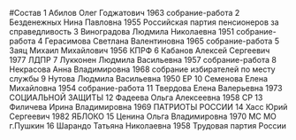 #Состав
1 Абилов Олег Годжатович 1963 собрание-работа
2 Безденежных Нина Павловна 1955 Российская партия пенсионеров за справедливость
3 Виноградова Людмила Николаевна 1951 собрание-работа
4 Герасимова Светлана Валентиновна 1965 собрание-работа
5 Заяц Михаил Михайлович 1956 КПРФ
6 Кабанов Алексей Сергеевич 1977 ЛДПР
7 Лукконен Людмила Васильевна 1957 собрание-работа
8 Некрасова Анна Владимировна 1968 собрание избирателей по месту службы
9 Нутова Людмила Васильевна 1950 ЕР
10 Семенова Елена Михайловна 1954 собрание-работа
11 Твердова Елена Валерьевна 1973 СОЦИАЛЬНОЙ ЗАЩИТЫ
12 Фадеева Ольга Алексеевна 1958 СР
13 Филичева Ирина Владимировна 1969 ПАТРИОТЫ РОССИИ
14 Хасс Юрий Сергеевич 1982 ЯБЛОКО
15 Ценина Ольга Владимировна 1970 МС МО г.Пушкин
16 Шарандо Татьяна Николаевна 1958 Трудовая партия России
